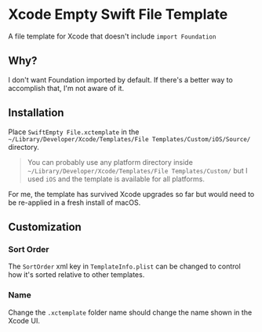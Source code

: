 # Xcode Empty Swift File Template

A file template for Xcode that doesn't include `import Foundation`

## Why?

I don't want Foundation imported by default. If there's a better way to accomplish that, I'm not aware of it.

## Installation

Place `SwiftEmpty File.xctemplate` in the `~/Library/Developer/Xcode/Templates/File Templates/Custom/iOS/Source/` directory.

> You can probably use any platform directory inside `~/Library/Developer/Xcode/Templates/File Templates/Custom/` but I used `iOS` and the template is available for all platforms.

For me, the template has survived Xcode upgrades so far but would need to be re-applied in a fresh install of macOS.

## Customization

### Sort Order

The `SortOrder` xml key in `TemplateInfo.plist` can be changed to control how it's sorted relative to other templates.

### Name

Change the `.xctemplate` folder name should change the name shown in the Xcode UI.